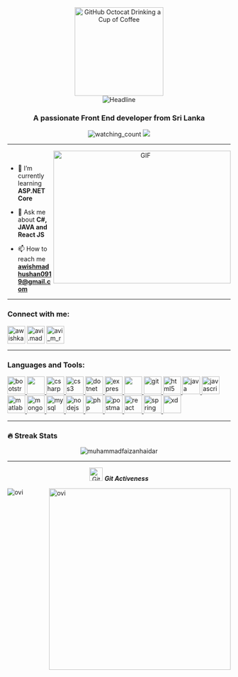 
<div align=center>
        <img src="https://raw.githubusercontent.com/7oSkaaa/7oSkaaa/main/Images/about_me.gif" alt="GitHub Octocat Drinking a Cup of Coffee" height="200">
    </div>
    <div align=center>
        <img src="https://readme-typing-svg.herokuapp.com?color=%236FDA44&size=32&center=true&vCenter=true&width=600&height=50&lines=Hi+there+I'm+Awishka+%F0%9F%91%8B;Information+Technology+Student;Problem+Solver;UI/UX+Designer;" alt="Headline" />
    </div>
<h3 align="center">A passionate Front End developer from Sri Lanka</h3>

<p align="center">
  <img src="https://komarev.com/ghpvc/?username=rupasinghe99&color=blue" alt="watching_count" />
  <img src="https://img.shields.io/badge/Languages-English%20%26%20Sinhala-brightgreen" />
</p>

---

<a target="_blank" align="center">
  <img align="right" top="500" height="300" width="400" alt="GIF" src="https://karin-benzaken.com/static/media/coding.7f82ddda.jpg">
</a>
<br>

- 🌱 I’m currently learning **ASP.NET Core**

- 💬 Ask me about **C#, JAVA and React JS**

- 📫 How to reach me **awishmadhushan0919@gmail.com**

---

<h3 align="left">Connect with me:</h3>
<p align="left">
<a href="https://linkedin.com/in/awishka-rupasinghe" target="blank"><img align="center" src="https://github.com/Scar1109/skill-icons/blob/main/icons/LinkedIn.svg" alt="awishka-rupasinghe" height="40" width="40" /></a>
<a href="https://fb.com/avi.madhushan.99" target="blank"><img align="center" src="https://raw.githubusercontent.com/rahuldkjain/github-profile-readme-generator/master/src/images/icons/Social/facebook.svg" alt="avi.madhushan.99" height="40" width="40" /></a>
<a href="https://instagram.com/avi_m_ruu99" target="blank"><img align="center" src="https://github.com/Scar1109/skill-icons/blob/main/icons/Instagram.svg" alt="avi_m_ruu99" height="40" width="40" /></a>
</p>

---

<h3 align="left">Languages and Tools:</h3>
<p align="left"> 
  <a href="https://getbootstrap.com" target="_blank" rel="noreferrer"> <img src="https://github.com/Scar1109/skill-icons/blob/main/icons/Bootstrap.svg" alt="bootstrap" width="40" height="40"/> </a> 
  <a href="https://www.w3schools.com/cpp/" target="_blank" rel="noreferrer"> <img src="https://github.com/Scar1109/skill-icons/blob/main/icons/CPP.svg" width="40" height="40"/> </a> 
  <a href="https://www.w3schools.com/cs/" target="_blank" rel="noreferrer"> <img src="https://github.com/Scar1109/skill-icons/blob/main/icons/CS.svg" alt="csharp" width="40" height="40"/> </a> 
  <a href="https://www.w3schools.com/css/" target="_blank" rel="noreferrer"> <img src="https://github.com/Scar1109/skill-icons/blob/main/icons/CSS.svg" alt="css3" width="40" height="40"/> </a> 
  <a href="https://dotnet.microsoft.com/" target="_blank" rel="noreferrer"> <img src="https://github.com/Scar1109/skill-icons/blob/main/icons/DotNet.svg" alt="dotnet" width="40" height="40"/> </a> 
  <a href="https://expressjs.com" target="_blank" rel="noreferrer"> <img src="https://github.com/Scar1109/skill-icons/blob/main/icons/ExpressJS-Dark.svg" alt="express" width="40" height="40"/> </a> 
  <a href="https://www.figma.com/" target="_blank" rel="noreferrer"> <img src="https://github.com/Scar1109/skill-icons/blob/main/icons/Figma-Dark.svg" width="40" height="40"/> </a> 
  <a href="https://git-scm.com/" target="_blank" rel="noreferrer"> <img src="https://github.com/Scar1109/skill-icons/blob/main/icons/Git.svg" alt="git" width="40" height="40"/> </a> 
  <a href="https://www.w3.org/html/" target="_blank" rel="noreferrer"> <img src="https://github.com/Scar1109/skill-icons/blob/main/icons/Github-Dark.svg" alt="html5" width="40" height="40"/> </a> 
  <a href="https://www.java.com" target="_blank" rel="noreferrer"> <img src="https://github.com/Scar1109/skill-icons/blob/main/icons/Java-Dark.svg" alt="java" width="40" height="40"/> </a> 
  <a href="https://developer.mozilla.org/en-US/docs/Web/JavaScript" target="_blank" rel="noreferrer"> <img src="https://github.com/Scar1109/skill-icons/blob/main/icons/JavaScript.svg" alt="javascript" width="40" height="40"/> </a> 
  <a href="https://www.mathworks.com/" target="_blank" rel="noreferrer"> <img src="https://github.com/Scar1109/skill-icons/blob/main/icons/Matlab-Dark.svg" alt="matlab" width="40" height="40"/> </a> 
  <a href="https://www.mongodb.com/" target="_blank" rel="noreferrer"> <img src="https://github.com/Scar1109/skill-icons/blob/main/icons/MongoDB.svg" alt="mongodb" width="40" height="40"/> </a> 
  <a href="https://www.mysql.com/" target="_blank" rel="noreferrer"> <img src="https://github.com/Scar1109/skill-icons/blob/main/icons/MySQL-Dark.svg" alt="mysql" width="40" height="40"/> </a> 
  <a href="https://nodejs.org" target="_blank" rel="noreferrer"> <img src="https://github.com/Scar1109/skill-icons/blob/main/icons/NodeJS-Dark.svg" alt="nodejs" width="40" height="40"/> </a> 
  <a href="https://www.php.net" target="_blank" rel="noreferrer"> <img src="https://github.com/Scar1109/skill-icons/blob/main/icons/PHP-Dark.svg" alt="php" width="40" height="40"/> </a> 
  <a href="https://postman.com" target="_blank" rel="noreferrer"> <img src="https://www.vectorlogo.zone/logos/getpostman/getpostman-icon.svg" alt="postman" width="40" height="40"/> </a> 
  <a href="https://reactjs.org/" target="_blank" rel="noreferrer"> <img src="https://github.com/Scar1109/skill-icons/blob/main/icons/React-Dark.svg" alt="react" width="40" height="40"/> </a> 
  <a href="https://spring.io/" target="_blank" rel="noreferrer"> <img src="https://github.com/Scar1109/skill-icons/blob/main/icons/Spring-Dark.svg" alt="spring" width="40" height="40"/> </a> 
  <a href="https://www.adobe.com/products/xd.html" target="_blank" rel="noreferrer"> <img src="https://github.com/Scar1109/skill-icons/blob/main/icons/XD.svg" alt="xd" width="40" height="40"/> </a> 
</p>

---

### 🔥 Streak Stats
<p align="center"><img src="https://github-readme-streak-stats.herokuapp.com/?user=rupasinghe99&theme=dark&hide_border=false&no-bg=true&no-frame=true" alt="muhammadfaizanhaidar"  /></p>

<hr>
<p align="center">
 <img src="https://media.giphy.com/media/W5eoZHPpUx9sapR0eu/giphy.gif" width="30px" alt="Git"/>&nbsp;<i><b>Git Activeness</b></i></p>
 
<p><img align="left" src="https://github-readme-stats.vercel.app/api/top-langs?username=rupasinghe99&show_icons=true&locale=en&layout=compact&theme=dark&hide_border=false&no-bg=true&no-frame=true" alt="ovi" /></p>
<p>&nbsp;<img align="right" src="https://github-readme-stats.vercel.app/api?username=rupasinghe99&show_icons=true&locale=en&theme=dark&hide_border=false&no-bg=true&no-frame=true" alt="ovi" width="410" /></p>
<br><br><br><br><br>


